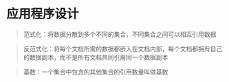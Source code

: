 # 应用程序设计

> 范式化：将数据分散到多个不同的集合，不同集合之间可以相互引用数据

> 反范式化：将每个文档所需的数据都嵌入在文档内部，每个文档都拥有自己的数据副本，而不是所有文档共同引用同一个数据副本

> 基数：一个集合中包含的其他集合的引用数量叫做基数